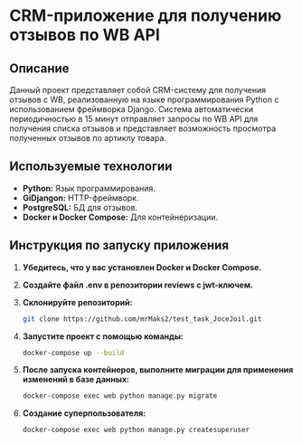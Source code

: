 # CRM-приложение для получению отзывов по WB API

## Описание

Данный проект представляет собой CRM-систему для получения отзывов с WB, реализованную на языке программирования Python с использованием фреймворка Django. Система автоматически периодичностью в 15 минут отправляет запросы по WB API для получения списка отзывов и представляет возможность просмотра полученных отзывов по артиклу товара.


## Используемые технологии

*   **Python:** Язык программирования.
*   **GiDjangon:** HTTP-фреймворк.
*   **PostgreSQL:** БД для отзывов.
*   **Docker и Docker Compose:** Для контейнеризации.

## Инструкция по запуску приложения

1.  **Убедитесь, что у вас установлен Docker и Docker Compose.**

2.  **Создайте файл .env в репозитории reviews с jwt-ключем.**

3.  **Склонируйте репозиторий:**

    ```bash
    git clone https://github.com/mrMaks2/test_task_JoceJoil.git
    ```

4.  **Запустите проект с помощью команды:**

    ```bash
    docker-compose up --build
    ```

5.  **После запуска контейнеров, выполните миграции для применения изменений в базе данных:**

    ```bash
    docker-compose exec web python manage.py migrate
    ```

6.  **Создание суперпользователя:**

    ```bash
    docker-compose exec web python manage.py createsuperuser
    ```